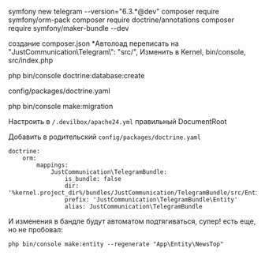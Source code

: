 symfony new telegram --version="6.3.*@dev"
composer require symfony/orm-pack
composer require doctrine/annotations
composer require symfony/maker-bundle --dev

создание composer.json
*Автолоад переписать на "JustCommunication\\Telegram\\": "src/", Изменить в Kernel, bin/console, src/index.php

php bin/console doctrine:database:create

config/packages/doctrine.yaml

php bin/console make:migration


Настроить в `/.devilbox/apache24.yml` правильный DocumentRoot

Добавить в родительский `config/packages/doctrine.yaml`
```
doctrine:
    orm:        
        mappings:            
            JustCommunication\TelegramBundle:
                is_bundle: false
                dir: '%kernel.project_dir%/bundles/JustCommunication/TelegramBundle/src/Entity'
                prefix: 'JustCommunication\TelegramBundle\Entity'
                alias: JustCommunication\TelegramBundle
```
И изменения в бандле будут автоматом подтягиваться, супер!
есть еще, но не пробовал:
```
php bin/console make:entity --regenerate "App\Entity\NewsTop"
```